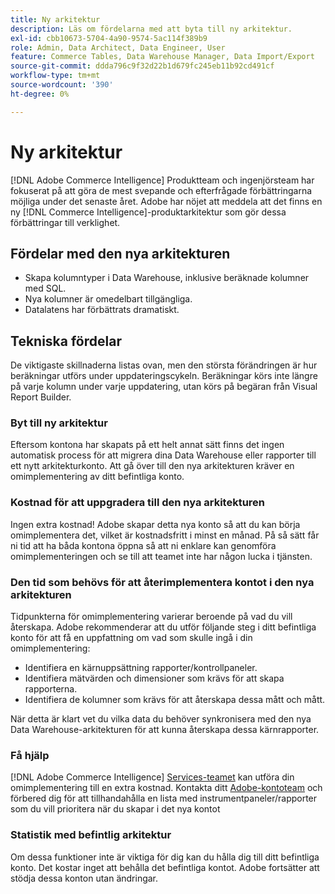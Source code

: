 ```yaml
---
title: Ny arkitektur
description: Läs om fördelarna med att byta till ny arkitektur.
exl-id: cbb10673-5704-4a90-9574-5ac114f389b9
role: Admin, Data Architect, Data Engineer, User
feature: Commerce Tables, Data Warehouse Manager, Data Import/Export
source-git-commit: ddda796c9f32d22b1d679fc245eb11b92cd491cf
workflow-type: tm+mt
source-wordcount: '390'
ht-degree: 0%

---
```


# Ny arkitektur

[!DNL Adobe Commerce Intelligence] Produktteam och ingenjörsteam har fokuserat på att göra de mest svepande och efterfrågade förbättringarna möjliga under det senaste året. Adobe har nöjet att meddela att det finns en ny [!DNL Commerce Intelligence]-produktarkitektur som gör dessa förbättringar till verklighet.

## Fördelar med den nya arkitekturen

* Skapa kolumntyper i Data Warehouse, inklusive beräknade kolumner med SQL.
* Nya kolumner är omedelbart tillgängliga.
* Datalatens har förbättrats dramatiskt.

## Tekniska fördelar

De viktigaste skillnaderna listas ovan, men den största förändringen är hur beräkningar utförs under uppdateringscykeln. Beräkningar körs inte längre på varje kolumn under varje uppdatering, utan körs på begäran från Visual Report Builder.

### Byt till ny arkitektur

Eftersom kontona har skapats på ett helt annat sätt finns det ingen automatisk process för att migrera dina Data Warehouse eller rapporter till ett nytt arkitekturkonto. Att gå över till den nya arkitekturen kräver en omimplementering av ditt befintliga konto.

### Kostnad för att uppgradera till den nya arkitekturen

Ingen extra kostnad! Adobe skapar detta nya konto så att du kan börja omimplementera det, vilket är kostnadsfritt i minst en månad. På så sätt får ni tid att ha båda kontona öppna så att ni enklare kan genomföra omimplementeringen och se till att teamet inte har någon lucka i tjänsten.

### Den tid som behövs för att återimplementera kontot i den nya arkitekturen

Tidpunkterna för omimplementering varierar beroende på vad du vill återskapa. Adobe rekommenderar att du utför följande steg i ditt befintliga konto för att få en uppfattning om vad som skulle ingå i din omimplementering:

* Identifiera en kärnuppsättning rapporter/kontrollpaneler.
* Identifiera mätvärden och dimensioner som krävs för att skapa rapporterna.
* Identifiera de kolumner som krävs för att återskapa dessa mått och mått.

När detta är klart vet du vilka data du behöver synkronisera med den nya Data Warehouse-arkitekturen för att kunna återskapa dessa kärnrapporter.

### Få hjälp

[!DNL Adobe Commerce Intelligence] [Services-teamet](https://experienceleague.adobe.com/docs/commerce-knowledge-base/kb/troubleshooting/miscellaneous/mbi-service-policies.html?lang=sv-SE) kan utföra din omimplementering till en extra kostnad. Kontakta ditt [Adobe-kontoteam](../../guide-overview.md#Submitting-a-Support-Ticket) och förbered dig för att tillhandahålla en lista med instrumentpaneler/rapporter som du vill prioritera när du skapar i det nya kontot

### Statistik med befintlig arkitektur

Om dessa funktioner inte är viktiga för dig kan du hålla dig till ditt befintliga konto. Det kostar inget att behålla det befintliga kontot. Adobe fortsätter att stödja dessa konton utan ändringar.
